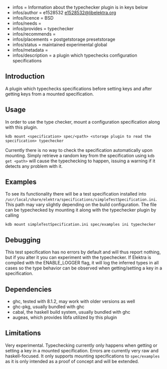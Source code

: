 - infos = Information about the typechecker plugin is in keys below
- infos/author = e1528532 <e1528532@libelektra.org>
- infos/licence = BSD
- infos/needs = 
- infos/provides = typechecker
- infos/recommends =
- infos/placements = postgetstorage presetstorage
- infos/status = maintained experimental global
- infos/metadata =
- infos/description = a plugin which typechecks configuration specifications

## Introduction

A plugin which typechecks specifications before setting keys and after getting keys from
a mounted specification. 

## Usage

In order to use the type checker, mount a configuration specification along with this
plugin. 

`kdb mount <specification> spec/<path> <storage plugin to read the specification> typechecker`

Currently there is no way to check the specification automatically upon mounting. Simply 
retrieve a random key from the specification using `kdb get <path>` will cause
the typechecking to happen, issuing a warning if it detects any problem with it.

## Examples

To see its functionality there will be a test specification installed into 
`/usr/local/share/elektra/specifications/simpleTestSpecification.ini`. This
path may vary slightly depending on the build configuration. The file can be
typechecked by mounting it along with the typechecker plugin by calling

`kdb mount simpleTestSpecification.ini spec/examples ini typechecker`

## Debugging

This test specification has no errors by default and will thus report nothing,
but if you alter it you can experiment with the typechecker. If Elektra is compiled
with the ENABLE_LOGGER flag, it will log the inferred types in all cases so the
type behavior can be observed when getting/setting a key in a specification.

## Dependencies

* ghc, tested with 8.1.2, may work with older versions as well
* ghc-pkg, usually bundled with ghc
* cabal, the haskell build system, usually bundled with ghc
* augeas, which provides libfa utilized by this plugin

## Limitations

Very experimental. Typechecking currently only happens when getting or setting
a key in a mounted specification. Errors are currently very raw and haskell-focused.
It only supports mounting specifications to `spec/examples` as it is only intended
as a proof of concept and will be extended.
